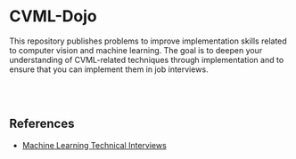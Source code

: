 # CVML-Dojo
This repository publishes problems to improve implementation skills related to computer vision and machine learning.
The goal is to deepen your understanding of CVML-related techniques through implementation and to ensure that you can implement them in job interviews.

<br></br>

## References
- [Machine Learning Technical Interviews](https://github.com/alirezadir/Machine-Learning-Interviews)

